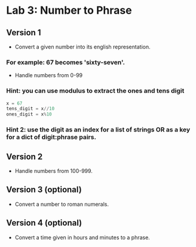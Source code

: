 # Lab 3: Number to Phrase

## Version 1

- Convert a given number into its english representation.

### For example: 67 becomes 'sixty-seven'.

- Handle numbers from 0-99

### Hint: you can use modulus to extract the ones and tens digit

```python
x = 67
tens_digit = x//10
ones_digit = x%10
```

### Hint 2: use the digit as an index for a list of strings OR as a key for a dict of digit:phrase pairs.

## Version 2

- Handle numbers from 100-999.

## Version 3 (optional)

- Convert a number to roman numerals.

## Version 4 (optional)

- Convert a time given in hours and minutes to a phrase.
